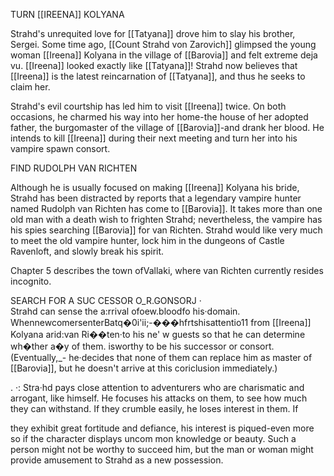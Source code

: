TURN [[IREENA]] KOLYANA

Strahd's unrequited love for [[Tatyana]] drove him to slay his brother, Sergei. Some time ago, [[Count Strahd von Zarovich]] glimpsed the young woman [[Ireena]] Kolyana in the village of [[Barovia]] and felt extreme deja vu. [[Ireena]] looked exactly like [[Tatyana]]! Strahd now believes that [[Ireena]] is the latest reincarnation of [[Tatyana]], and thus he seeks to claim her.

Strahd's evil courtship has led him to visit [[Ireena]] twice. On both occasions, he charmed his way into her home-the house of her adopted father, the burgomaster of the village of [[Barovia]]-and drank her blood. He intends to kill [[Ireena]] during their next meeting and turn her into his vampire spawn consort.

FIND RUDOLPH VAN RICHTEN

Although he is usually focused on making [[Ireena]] Kolyana his bride, Strahd has been distracted by reports that a legendary vampire hunter named Rudolph van Richten has come to [[Barovia]]. It takes more than one old man with a death wish to frighten Strahd; nevertheless, the vampire has his spies searching [[Barovia]] for van Richten. Strahd would like very much to meet the old vampire hunter, lock him in the dungeons of Castle Ravenloft, and slowly break his spirit.

Chapter 5 describes the town ofVallaki, where van Richten currently resides incognito.

SEARCH FOR A SUC CESSOR O_R.GONSORJ ·  
Strahd can sense the a:rrival ofoew.bloodfo his·domain. WhennewcomersenterBatq�0i'ii;-���hfrtshisattentio11 from [[Ireena]] Kolyana arid:van Ri��ten·to his ne' w guests so that he can determine wh�ther a�y of them. isworthy to be his successor or consort. (Eventually,_- he·decides that none of them can replace him as master of [[Barovia]], but he doesn't arrive at this coriclusion immediately.)

. ·: Stra·hd pays close attention to adventurers who are charismatic and arrogant, like himself. He focuses his attacks on them, to see how much they can withstand. If they crumble easily, he loses interest in them. If

they exhibit great fortitude and defiance, his interest is piqued-even more so if the character displays uncom­ mon knowledge or beauty. Such a person might not be worthy to succeed him, but the man or woman might provide amusement to Strahd as a new possession.


